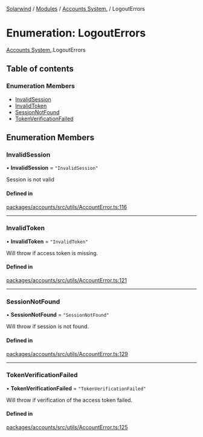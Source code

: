 [Solarwind](../README.md) / [Modules](../modules.md) / [Accounts System.](../modules/Accounts_System_.md) / LogoutErrors

# Enumeration: LogoutErrors

[Accounts System.](../modules/Accounts_System_.md).LogoutErrors

## Table of contents

### Enumeration Members

- [InvalidSession](Accounts_System_.LogoutErrors.md#invalidsession)
- [InvalidToken](Accounts_System_.LogoutErrors.md#invalidtoken)
- [SessionNotFound](Accounts_System_.LogoutErrors.md#sessionnotfound)
- [TokenVerificationFailed](Accounts_System_.LogoutErrors.md#tokenverificationfailed)

## Enumeration Members

### InvalidSession

• **InvalidSession** = ``"InvalidSession"``

Session is not valid

#### Defined in

[packages/accounts/src/utils/AccountError.ts:116](https://github.com/antoniopresto/darch/blob/c5cd1c8/packages/accounts/src/utils/AccountError.ts#L116)

___

### InvalidToken

• **InvalidToken** = ``"InvalidToken"``

Will throw if access token is missing.

#### Defined in

[packages/accounts/src/utils/AccountError.ts:121](https://github.com/antoniopresto/darch/blob/c5cd1c8/packages/accounts/src/utils/AccountError.ts#L121)

___

### SessionNotFound

• **SessionNotFound** = ``"SessionNotFound"``

Will throw if session is not found.

#### Defined in

[packages/accounts/src/utils/AccountError.ts:129](https://github.com/antoniopresto/darch/blob/c5cd1c8/packages/accounts/src/utils/AccountError.ts#L129)

___

### TokenVerificationFailed

• **TokenVerificationFailed** = ``"TokenVerificationFailed"``

Will throw if verification of the access token failed.

#### Defined in

[packages/accounts/src/utils/AccountError.ts:125](https://github.com/antoniopresto/darch/blob/c5cd1c8/packages/accounts/src/utils/AccountError.ts#L125)
